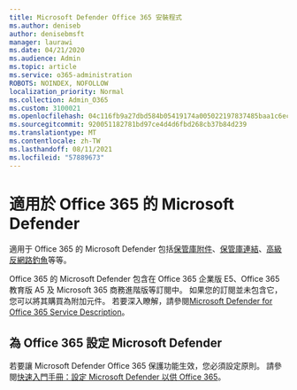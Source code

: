 ```yaml
---
title: Microsoft Defender Office 365 安裝程式
ms.author: deniseb
author: denisebmsft
manager: laurawi
ms.date: 04/21/2020
ms.audience: Admin
ms.topic: article
ms.service: o365-administration
ROBOTS: NOINDEX, NOFOLLOW
localization_priority: Normal
ms.collection: Admin_O365
ms.custom: 3100021
ms.openlocfilehash: 04c116fb9a27dbd584b05419174a005022197837485baa1c6ec320e5448039a5
ms.sourcegitcommit: 920051182781bd97ce4d4d6fbd268cb37b84d239
ms.translationtype: MT
ms.contentlocale: zh-TW
ms.lasthandoff: 08/11/2021
ms.locfileid: "57889673"
---
```

# <a name="microsoft-defender-for-office-365"></a>適用於 Office 365 的 Microsoft Defender

適用于 Office 365 的 Microsoft Defender 包括[保管庫附件](https://docs.microsoft.com/microsoft-365/security/office-365-security/atp-safe-attachments)、[保管庫連結](https://docs.microsoft.com/microsoft-365/security/office-365-security/atp-safe-links)、[高級反網路釣魚](https://docs.microsoft.com/microsoft-365/security/office-365-security/atp-anti-phishing)等等。 

Office 365 的 Microsoft Defender 包含在 Office 365 企業版 E5、Office 365 教育版 A5 及 Microsoft 365 商務進階版等訂閱中。 如果您的訂閱並未包含它，您可以將其購買為附加元件。 若要深入瞭解，請參閱[Microsoft Defender for Office 365 Service Description](https://docs.microsoft.com/office365/servicedescriptions/office-365-advanced-threat-protection-service-description)。

## <a name="set-up-microsoft-defender-for-office-365"></a>為 Office 365 設定 Microsoft Defender

若要讓 Microsoft Defender Office 365 保護功能生效，您必須設定原則。 請參閱[快速入門手冊：設定 Microsoft Defender 以供 Office 365](https://docs.microsoft.com/microsoft-365/security/office-365-security/office-365-atp)。


